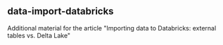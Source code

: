 ## data-import-databricks
Additional material for the article "Importing data to Databricks: external tables vs. Delta Lake"
